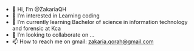 - 👋 Hi, I’m @ZakariaQH
- 👀 I’m interested in Learning coding 
- 🌱 I’m currently learning Bachelor of science in information technology and forensic at Kca
- 💞️ I’m looking to collaborate on ...
- 📫 How to reach me on gmail: zakaria.qorah@gmail.com

<!---
ZakariaQH/ZakariaQH is a ✨ special ✨ repository because its `README.md` (this file) appears on your GitHub profile.
You can click the Preview link to take a look at your changes.
--->
